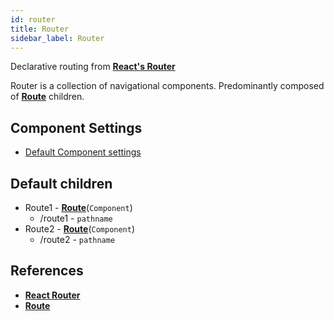 ```yaml
---
id: router
title: Router
sidebar_label: Router
---
```


Declarative routing from [__React's Router__](https://reacttraining.com/react-router)

Router is a collection of navigational components. Predominantly composed of [__Route__](route.md) children.

## Component Settings
- [Default Component settings](components.md#default-component-settings)

## Default children

* Route1 - [__Route__](route.md)(`Component`)
    * /route1 - `pathname`
* Route2 - [__Route__](route.md)(`Component`)
    * /route2 - `pathname`


## References

* [__React Router__](https://reacttraining.com/react-router/)
* [__Route__](route.md)
